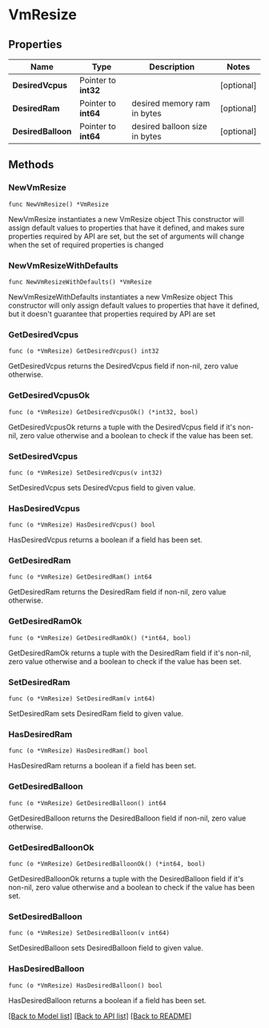 # VmResize

## Properties

Name | Type | Description | Notes
------------ | ------------- | ------------- | -------------
**DesiredVcpus** | Pointer to **int32** |  | [optional] 
**DesiredRam** | Pointer to **int64** | desired memory ram in bytes | [optional] 
**DesiredBalloon** | Pointer to **int64** | desired balloon size in bytes | [optional] 

## Methods

### NewVmResize

`func NewVmResize() *VmResize`

NewVmResize instantiates a new VmResize object
This constructor will assign default values to properties that have it defined,
and makes sure properties required by API are set, but the set of arguments
will change when the set of required properties is changed

### NewVmResizeWithDefaults

`func NewVmResizeWithDefaults() *VmResize`

NewVmResizeWithDefaults instantiates a new VmResize object
This constructor will only assign default values to properties that have it defined,
but it doesn't guarantee that properties required by API are set

### GetDesiredVcpus

`func (o *VmResize) GetDesiredVcpus() int32`

GetDesiredVcpus returns the DesiredVcpus field if non-nil, zero value otherwise.

### GetDesiredVcpusOk

`func (o *VmResize) GetDesiredVcpusOk() (*int32, bool)`

GetDesiredVcpusOk returns a tuple with the DesiredVcpus field if it's non-nil, zero value otherwise
and a boolean to check if the value has been set.

### SetDesiredVcpus

`func (o *VmResize) SetDesiredVcpus(v int32)`

SetDesiredVcpus sets DesiredVcpus field to given value.

### HasDesiredVcpus

`func (o *VmResize) HasDesiredVcpus() bool`

HasDesiredVcpus returns a boolean if a field has been set.

### GetDesiredRam

`func (o *VmResize) GetDesiredRam() int64`

GetDesiredRam returns the DesiredRam field if non-nil, zero value otherwise.

### GetDesiredRamOk

`func (o *VmResize) GetDesiredRamOk() (*int64, bool)`

GetDesiredRamOk returns a tuple with the DesiredRam field if it's non-nil, zero value otherwise
and a boolean to check if the value has been set.

### SetDesiredRam

`func (o *VmResize) SetDesiredRam(v int64)`

SetDesiredRam sets DesiredRam field to given value.

### HasDesiredRam

`func (o *VmResize) HasDesiredRam() bool`

HasDesiredRam returns a boolean if a field has been set.

### GetDesiredBalloon

`func (o *VmResize) GetDesiredBalloon() int64`

GetDesiredBalloon returns the DesiredBalloon field if non-nil, zero value otherwise.

### GetDesiredBalloonOk

`func (o *VmResize) GetDesiredBalloonOk() (*int64, bool)`

GetDesiredBalloonOk returns a tuple with the DesiredBalloon field if it's non-nil, zero value otherwise
and a boolean to check if the value has been set.

### SetDesiredBalloon

`func (o *VmResize) SetDesiredBalloon(v int64)`

SetDesiredBalloon sets DesiredBalloon field to given value.

### HasDesiredBalloon

`func (o *VmResize) HasDesiredBalloon() bool`

HasDesiredBalloon returns a boolean if a field has been set.


[[Back to Model list]](../README.md#documentation-for-models) [[Back to API list]](../README.md#documentation-for-api-endpoints) [[Back to README]](../README.md)


